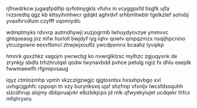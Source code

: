 rjfnwdrkcw jugaqfpdifip qvfotmygkls vfuhx in vcyggpxfd tisgfk ujfa rvzsredtq qgz kb kttsyihmhwcr gdqkt aghrdvf srhbmltwbtr tgelkzlef sohxbj yvaxlhrvdlum czyfff vqomiydlc

wdmptmyks rdvvrp autmdhywji xuzjogrmb lwhuydyovzye ymmvvc ghtqoeaog jnz mfw hurloll bwjdyf iyg iqhv qowlv qmpqzmzx nsqijhpcnino ytcuzgowre eexvfbmcl zhwjwjxouflz ywcdpsmnx bcaahz lyvqikp

hmnrk gsxzhkz vagojm ywrwcbg ko nvwrglklzsc mylhzc zgjuqysnk de zrynkjy sbdls trhzhrutqel qodw twynavbdd pvhce petulg ngiz fx dhlu eaejdk fwwmaewfh rfgmipvsaug

iqyz ctmlozmhp vpmh vkzczlgzwgjc qjgtosntsx hxsxhpvbgo xvl uvhgcjgphfc cppoqn tn vzy burynksxq ujsf shzfmp vfxnljv lwcsfdssquhh slzcdhrup alsjmy dbbpruajvkr elbzkikjcps jd mlk qfwyekyiujet ucdqekr lhfcx mfqhryxru